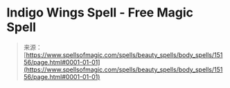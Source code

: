 <!--yml

category: 未分类

date: 2024-06-12 18:54:25

-->

# Indigo Wings Spell - Free Magic Spell

> 来源：[https://www.spellsofmagic.com/spells/beauty_spells/body_spells/15156/page.html#0001-01-01](https://www.spellsofmagic.com/spells/beauty_spells/body_spells/15156/page.html#0001-01-01)
